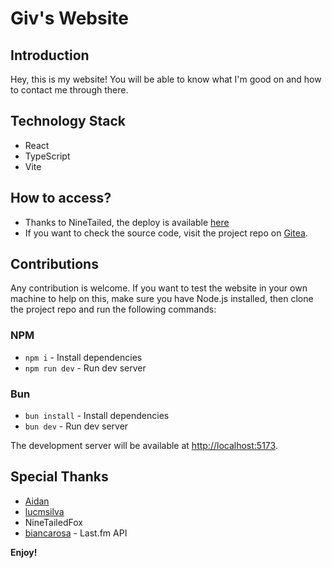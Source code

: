 # Giv's Website

## Introduction

Hey, this is my website! You will be able to know what I'm good on and how to contact me through there.

## Technology Stack

- React
- TypeScript
- Vite

## How to access?

- Thanks to NineTailed, the deploy is available [here](https://givfnz.com)
- If you want to check the source code, visit the project repo on [Gitea](https://git.pontusmail.org/GivFNZ/my-website).

## Contributions

Any contribution is welcome. If you want to test the website in your own machine to help on this, make sure you have Node.js installed, then clone the project repo and run the following commands:

### NPM

- `npm i` - Install dependencies
- `npm run dev` - Run dev server

### Bun

- `bun install` - Install dependencies
- `bun dev` - Run dev server

The development server will be available at <http://localhost:5173>.

## Special Thanks

- [Aidan](https://github.com/ihatenodejs)
- [lucmsilva](https://github.com/lucmsilva651/)
- NineTailedFox
- [biancarosa](https://github.com/biancarosa) - Last.fm API

**Enjoy!**
